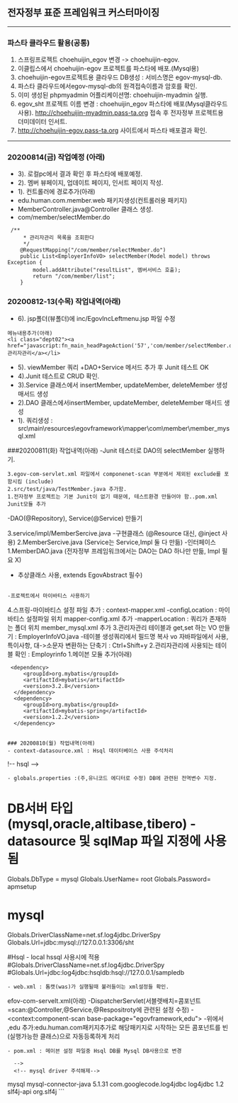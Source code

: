 ## 전자정부 표준 프레임워크  커스터마이징

***
### 파스타 클라우드 활용(공통)
1. 스프링프로젝트 choehuijin_egov 변경 -> choehuijin-egov.
2. 이클립스에서 choehuijin-egov 프로젝트를 파스타에 배포.(Mysql용)
3. choehuijin-egov프로젝트용 클라우드 DB생성 : 서비스명은 egov-mysql-db.
4. 파스타 클라우드에서egov-mysql-db의 원격접속이름과 암호를 확인.
5. 이미 생성된 phpmyadmin 어플리케이션명: choehuijin-myadmin 실행.
6. egov_sht 프로젝트 이름 변경 : choehuijin_egov 파스타에 배포(Mysql클라우드 사용).
   http://choehuijin-myadmin.pass-ta.org 접속 후 전자정부 프로젝트용 더미데이터 인서트.
7. http://choehuijin-egov.pass-ta.org 사이트에서 파스타 배포결과 확인.

***
### 20200814(금) 작업예정 (아래)
- 3). 로컬pc에서 결과 확인 후 파스타에 배포예정.
- 2). 멤버 뷰페이지, 업데이트 페이지, 인서트 페이지 작성.
- 1). 컨트롤러에 경로추가(아래)
- edu.human.com.member.web 패키지생성(컨트롤러용 패키지)
- MemberController.java@Controller  클래스 생성.
- com/member/selectMember.do

```
 /**
     * 관리자관리 목록을 조회한다
     */
    @RequestMapping("/com/member/selectMember.do")
    public List<EmployerInfoVO> selectMember(Model model) throws Exception {
        model.addAttribute("resultList", 멤버서비스 호출);
        return "/com/member/list";
    }
 ```

### 20200812-13(수목) 작업내역(아래)
- 6). jsp폴더(뷰폴더)에 inc/EgovIncLeftmenu.jsp 파일 수정

```
메뉴내용추가(아래)
<li class="dept02"><a href="javascript:fn_main_headPageAction('57','com/member/selectMember.do')">관리자관리</a></li>
```
- 5). viewMember 쿼리 +DAO+Service 메서드 추가 후 Junit 테스트 OK
- 4).Junit 테스트로 CRUD 확인.
- 3).Service 클래스에서 insertMember, updateMember, deleteMember 생성 매서드 생성
- 2).DAO 클래스에서insertMember, updateMember, deleteMember 매서드 생성
- 1). 쿼리생성 :
src\main\resources\egovframework\mapper\com\member\member_mysql.xml

###20200811(화) 작업내역(아래)
-Junit 테스터로 DAO의 selectMember 실행하기.

```
3.egov-com-servlet.xml 파일에서 componenet-scan 부분에서 제외된 exclude를 포함시킴 (include) 
2.src/test/java/TestMember.java 추가함.
1.전자정부 프로젝트는 기본 Junit이 없기 때문에, 테스트환경 만들어야 함..pom.xml Junit모듈 추가
```

-DAO(@Repository), Service(@Service) 만들기

3.service/impl/MemberSercive.java -구현클래스 (@Resource 대신, @inject 사용)
2.MemberSercive.java (Service는 Service,Impl 둘 다 만듦) -인터페이스
1.MemberDAO.java (전자정부 프레임워크에서는 DAO는 DAO 하나만 만듦, Impl 필요 X) 
 - 추상클래스 사용, extends EgovAbstract 필수)
```

-프로젝트에서 마이바티스 사용하기

```
4.스프링-마이바티스 설정 파일 추가 : context-mapper.xml
-configLocation : 마이바티스 설정파일 위치 mapper-config.xml 추가
-mapperLocation : 쿼리가 존재하는 폴더 위치  member_mysql.xml 추가
3.관리자관리 테이블과 get,set 하는 VO 만들기 : EmployerInfoVO.java
-테이블 생성쿼리에서 필드명 복사 vo 자바파일에서 사용, 특이사항, 대->소문자 변환하는 단축기 : Ctrl+Shift+y
2.관리자관리에 사용되는 테이블 확인 : Employrinfo
1.메이븐 모듈 추가(아래)
<!-- 마이바티스 사용 모듈 추가 -->
     <dependency>
         <groupId>org.mybatis</groupId>
         <artifactId>mybatis</artifactId>
         <version>3.2.8</version>
      </dependency>
      <dependency>
         <groupId>org.mybatis</groupId>
         <artifactId>mybatis-spring</artifactId>
         <version>1.2.2</version>
      </dependency>
```

### 20200810(월) 작업내역(아래)
- context-datasource.xml : Hsql 데이터베이스 사용 주석처리

```
!-- hsql -->
<!--여기만주석처리
    <!-- <jdbc:embedded-database id="dataSource-hsql" type="HSQL">
      <jdbc:script location= "classpath:/db/shtdb.sql"/>
   </jdbc:embedded-database> 
   -->
```
- globals.properties :(주,유니코드 에디터로 수정) DB에 관련된 전역변수 지정.

```
<!--주석해제-->
# DB서버 타입(mysql,oracle,altibase,tibero) - datasource 및 sqlMap 파일 지정에 사용됨
Globals.DbType = mysql
Globals.UserName= root
Globals.Password= apmsetup
<!--주석해제-->
# mysql
Globals.DriverClassName=net.sf.log4jdbc.DriverSpy
Globals.Url=jdbc:mysql://127.0.0.1:3306/sht
<!--주석-->
#Hsql - local hssql 사용시에 적용
#Globals.DriverClassName=net.sf.log4jdbc.DriverSpy
#Globals.Url=jdbc:log4jdbc:hsqldb:hsql://127.0.0.1/sampledb
```
- web.xml : 톰캣(was)가 실행될때 불러들이는 xml설정들 확인.

```
efov-com-servelt.xml(아래)
-DispatcherServlet(서블렛배치=콤포넌트=scan:@Controller,@Service,@Respositroty에 관련된 설정 수정)
-<context:component-scan base-package="egovframework,edu">
-위에서  ,edu 추가:edu.human.com패키지추가로 해당패키지로 시작하는 모든 콤포넌트를 빈(실행가능한 클래스)으로 자동등록하게 처리
```
- pom.xml : 메이븐 설정 파일중 Hsql DB를 Mysql DB사용으로 변경

```
<!--주석처리
<!--    <dependency>
         <groupId>org.hsqldb</groupId>
         <artifactId>hsqldb</artifactId>
         <version>2.3.2</version>
      </dependency> -->
      -->
      <!-- mysql driver 주석해제-->
  <dependency>
    <groupId>mysql</groupId>
    <artifactId>mysql-connector-java</artifactId>
    <version>5.1.31</version>
</dependency>

<!-- log4jdbc driver 주석해제기능: Console창에 쿼리보이기역할-->
<dependency>
    <groupId>com.googlecode.log4jdbc</groupId>
    <artifactId>log4jdbc</artifactId>
    <version>1.2</version>
    <exclusions>
        <exclusion>
            <artifactId>slf4j-api</artifactId>
            <groupId>org.slf4j</groupId>
        </exclusion>
    </exclusions>
</dependency>
```